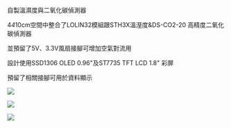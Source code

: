 自製溫濕度與二氧化碳偵測器

4*4*10cm空間中整合了LOLIN32模組跟STH3X溫溼度&DS-CO2-20 高精度二氧化碳偵測器

並預留了5V、3.3V風扇接腳可增加空氣對流用

設計使用SSD1306 OLED 0.96"及ST7735 TFT LCD 1.8" 彩屏

預留了相關接腳可用於資料顯示

![](https://imgur.com/DbAx1p6.jpg)

![](https://i.imgur.com/DQNnIsu.jpg)

![](https://i.imgur.com/cEjj5CO.jpg)
